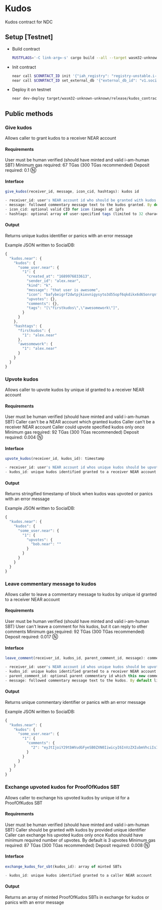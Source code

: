 # Kudos

Kudos contract for NDC

## Setup [Testnet]

- Build contract

  ```sh
  RUSTFLAGS='-C link-arg=-s' cargo build --all --target wasm32-unknown-unknown --release
  ```

- Init contract

  ```sh
  near call $CONRTACT_ID init '{"iah_registry": "registry-unstable.i-am-human.testnet"}' --accountId rubycoptest.testnet
  near call $CONRTACT_ID set_external_db '{"external_db_id": "v1.social08.testnet"}' --accountId rubycoptest.testnet --amount 5
  ```

- Deploy it on testnet

  ```sh
  near dev-deploy target/wasm32-unknown-unknown/release/kudos_contract.wasm
  ```

## Public methods

### Give kudos

Allows caller to grant kudos to a receiver NEAR account

#### Requirements

User must be human verified (should have minted and valid i-am-human SBT)
Minimum gas required: 67 TGas (300 TGas recommended)
Deposit required: 0.1 Ⓝ

#### Interface

```js
give_kudos(receiver_id, message, icon_cid, hashtags): kudos id

- receiver_id: user's NEAR account id who should be granted with kudos
- message: followed commentary message text to the kudos granted. By default limits to 1000 characters
- icon_cid: optional valid CID for icon (image) at ipfs
- hashtags: optional array of user-specified tags (limited to 32 characters by default, and allows to use only alphanumeric characters, underscores and gyphens). By default maximum allowed number of hashtags is 10
```

#### Output

Returns unique kudos identifier or panics with an error message

Example JSON written to SocialDB:

```js
{
  "kudos.near": {
    "kudos": {
      "some_user.near": {
        "1": {
          "created_at": "1689976833613",
          "sender_id": "alex.near",
          "kind": "k",
          "message": "that user is awesome",
          "icon": "bafybeigrf2dwtpjkiovnigysyto3d55opf6qkdikx6d65onrqnfzwgdkfa",
          "upvotes": {},
          "comments": {},
          "tags": "[\"firstkudos\",\"awesomework\"]",
        }
      }
    },
    "hashtags": {
      "firstkudos": {
        "1": "alex.near"
      },
      "awesomework": {
        "1": "alex.near"
      }
    }
  }
}
```

### Upvote kudos

Allows caller to upvote kudos by unique id granted to a receiver NEAR account

#### Requirements

User must be human verified (should have minted and valid i-am-human SBT)
Caller can't be a NEAR account which granted kudos
Caller can't be a receiver NEAR account
Caller could upvote specified kudos only once
Minimum gas required: 92 TGas (300 TGas recommended)
Deposit required: 0.004 Ⓝ

#### Interface

```js
upvote_kudos(receiver_id, kudos_id): timestamp

- receiver_id: user's NEAR account id whos unique kudos should be upvoted
- kudos_id: unique kudos identified granted to a receiver NEAR account
```

#### Output

Returns stringified timestamp of block when kudos was upvoted or panics with an error message

Example JSON written to SocialDB:

```js
{
  "kudos.near": {
    "kudos": {
      "some_user.near": {
        "1": {
          "upvotes": {
            "bob.near": ""
          }
        }
      }
    }
  }
}
```

### Leave commentary message to kudos

Allows caller to leave a commentary message to kudos by unique id granted to a receiver NEAR account

#### Requirements

User must be human verified (should have minted and valid i-am-human SBT)
User can't leave a comment for his kudos, but it can reply to other comments
Minimum gas required: 92 TGas (300 TGas recommended)
Deposit required: 0.017 Ⓝ

#### Interface

```js
leave_comment(receiver_id, kudos_id, parent_comment_id, message): commentary id

- receiver_id: user's NEAR account id whos unique kudos should be upvoted
- kudos_id: unique kudos identified granted to a receiver NEAR account
- parent_comment_id: optional parent commentary id which this new comment is a reply for. By default, if not specified, every commentary relates to kudos id
- message: followed commentary message text to the kudos. By default limits to 1000 characters
```

#### Output

Returns unique commentary identifier or panics with an error message

Example JSON written to SocialDB:

```js
{
  "kudos.near": {
    "kudos": {
      "some_user.near": {
        "1": {
          "comments": {
            "2": "eyJtIjoiY29tbWVudGFyeSB0ZXN0IiwicyI6InVzZXIubmVhciIsInQiOiIxMjM0NTY3ODkwIn0="
          }
        }
      }
    }
  }
}
```

### Exchange upvoted kudos for ProofOfKudos SBT

Allows caller to exchange his upvoted kudos by unique id for a ProofOfKudos SBT

#### Requirements

User must be human verified (should have minted and valid i-am-human SBT)
Caller should be granted with kudos by provided unique identifier
Caller can exchange his upvoted kudos only once
Kudos should have minimum required number of upvotes. By default is 3 upvotes
Minimum gas required: 87 TGas (300 TGas recommended)
Deposit required: 0.008 Ⓝ

#### Interface

```js
exchange_kudos_for_sbt(kudos_id): array of minted SBTs

- kudos_id: unique kudos identified granted to a caller NEAR account
```

#### Output

Returns an array of minted ProofOfKudos SBTs in exchange for kudos or panics with an error message
